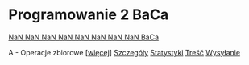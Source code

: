 # Programowanie 2 BaCa

[NaN NaN NaN NaN NaN NaN NaN NaN BaCa](https://p2.ii.uj.edu.pl/#ProblemsPanel)

A - Operacje zbiorowe
[[więcej](tree/master/zadanieA)]
[Szczegóły](https://p2.ii.uj.edu.pl/#ProblemDescription/1)
[Statystyki](https://p2.ii.uj.edu.pl/#ProblemStatistics/1)
[Treść](https://p2.ii.uj.edu.pl/#ProblemContent/1)
[Wysyłanie](https://p2.ii.uj.edu.pl/#SendSubmit/1)

